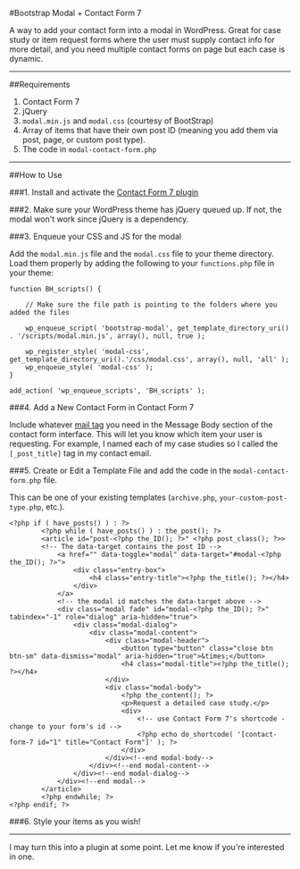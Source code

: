 #Bootstrap Modal + Contact Form 7

A way to add your contact form into a modal in WordPress.  Great for case study or item request forms where the user must supply contact info for more detail, and you need multiple contact forms on page but each case is dynamic.

***

##Requirements

1. Contact Form 7
2. jQuery
3. `modal.min.js` and `modal.css` (courtesy of BootStrap)
4. Array of items that have their own post ID (meaning you add them via post, page, or custom post type).
5. The code in `modal-contact-form.php`

***

##How to Use

###1. Install and activate the [Contact Form 7 plugin](http://wordpress.org/plugins/contact-form-7/)

###2. Make sure your WordPress theme has jQuery queued up.  If not, the modal won't work since jQuery is a dependency.

###3. Enqueue your CSS and JS for the modal

Add the `modal.min.js` file and the `modal.css` file to your theme directory. Load them properly by adding the following to your `functions.php` file in your theme:

	function BH_scripts() {

		// Make sure the file path is pointing to the folders where you added the files

	    wp_enqueue_script( 'bootstrap-modal', get_template_directory_uri() . '/scripts/modal.min.js', array(), null, true );

        wp_register_style( 'modal-css', get_template_directory_uri().'/css/modal.css', array(), null, 'all' );
        wp_enqueue_style( 'modal-css' );
	}

	add_action( 'wp_enqueue_scripts', 'BH_scripts' );


###4. Add a New Contact Form in Contact Form 7

Include whatever [mail tag](http://contactform7.com/special-mail-tags/) you need in the Message Body section of the contact form interface.  This will let you know which item your user is requesting.  For example, I named each of my case studies so I called the `[_post_title]` tag in my contact email.

###5. Create or Edit a Template File and add the code in the `modal-contact-form.php` file.

This can be one of your existing templates (`archive.php`, `your-custom-post-type.php`, etc.).

	<?php if ( have_posts() ) : ?>
			<?php while ( have_posts() ) : the_post(); ?>
			<article id="post-<?php the_ID(); ?>" <?php post_class(); ?>>
			<!-- The data-target contains the post ID -->
				<a href="" data-toggle="modal" data-target="#modal-<?php the_ID(); ?>">
					<div class="entry-box">
						<h4 class="entry-title"><?php the_title(); ?></h4>
					</div> 
				</a>   
				<!-- the modal id matches the data-target above -->
				<div class="modal fade" id="modal-<?php the_ID(); ?>" tabindex="-1" role="dialog" aria-hidden="true">
					<div class="modal-dialog">
						<div class="modal-content">
							<div class="modal-header">
								<button type="button" class="close btn btn-sm" data-dismiss="modal" aria-hidden="true">&times;</button>
								<h4 class="modal-title"><?php the_title(); ?></h4>
							</div>
							<div class="modal-body">
								<?php the_content(); ?>
								<p>Request a detailed case study.</p>
								<div>
									<!-- use Contact Form 7's shortcode - change to your form's id -->
									<?php echo do_shortcode( '[contact-form-7 id="1" title="Contact Form"]' ); ?> 
								</div>
							</div><!--end modal-body-->
						</div><!--end modal-content-->
					</div><!--end modal-dialog-->
				</div><!--end modal-->
			</article>
			<?php endwhile; ?>            
	<?php endif; ?>

###6. Style your items as you wish!

***

I may turn this into a plugin at some point.  Let me know if you're interested in one.






